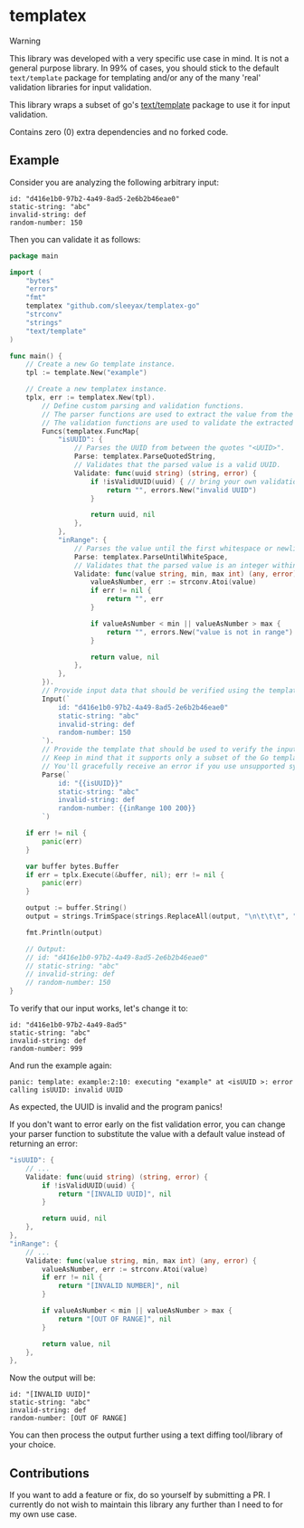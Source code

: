 # templatex

> [!WARNING]  
> This library was developed with a very specific use case in mind. 
> It is not a general purpose library. 
> In 99% of cases, you should stick to the default `text/template` package for templating and/or any of the many 'real' validation libraries for input validation.

This library wraps a subset of go's [text/template](https://pkg.go.dev/text/template) package to use it for input validation. 

Contains zero (0) extra dependencies and no forked code. 

## Example
Consider you are analyzing the following arbitrary input:

```text
id: "d416e1b0-97b2-4a49-8ad5-2e6b2b46eae0"
static-string: "abc"
invalid-string: def
random-number: 150
```

Then you can validate it as follows:

```go
package main

import (
	"bytes"
	"errors"
	"fmt"
	templatex "github.com/sleeyax/templatex-go"
	"strconv"
	"strings"
	"text/template"
)

func main() {
	// Create a new Go template instance.
	tpl := template.New("example")

	// Create a new templatex instance.
	tplx, err := templatex.New(tpl).
		// Define custom parsing and validation functions.
		// The parser functions are used to extract the value from the input.
		// The validation functions are used to validate the extracted value (as you would define it on a regular `template.FuncMap` from go's `text/template` lib).
		Funcs(templatex.FuncMap{
			"isUUID": {
				// Parses the UUID from between the quotes "<UUID>".
				Parse: templatex.ParseQuotedString,
				// Validates that the parsed value is a valid UUID.
				Validate: func(uuid string) (string, error) {
					if !isValidUUID(uuid) { // bring your own validation library/implementation; this is just an example.
						return "", errors.New("invalid UUID")
					}

					return uuid, nil
				},
			},
			"inRange": {
				// Parses the value until the first whitespace or newline character. "100 " -> "100".
				Parse: templatex.ParseUntilWhiteSpace,
				// Validates that the parsed value is an integer within the specified range.
				Validate: func(value string, min, max int) (any, error) {
					valueAsNumber, err := strconv.Atoi(value)
					if err != nil {
						return "", err
					}

					if valueAsNumber < min || valueAsNumber > max {
						return "", errors.New("value is not in range")
					}

					return value, nil
				},
			},
		}).
		// Provide input data that should be verified using the template below.
		Input(`
			id: "d416e1b0-97b2-4a49-8ad5-2e6b2b46eae0"
			static-string: "abc"
			invalid-string: def
			random-number: 150
		`).
		// Provide the template that should be used to verify the input data.
		// Keep in mind that it supports only a subset of the Go template syntax.
		// You'll gracefully receive an error if you use unsupported syntax.
		Parse(`
			id: "{{isUUID}}"
			static-string: "abc"
			invalid-string: def
			random-number: {{inRange 100 200}}
		`)

	if err != nil {
		panic(err)
	}

	var buffer bytes.Buffer
	if err = tplx.Execute(&buffer, nil); err != nil {
		panic(err)
	}

	output := buffer.String()
	output = strings.TrimSpace(strings.ReplaceAll(output, "\n\t\t\t", "\n")) // clean the output (only needed for this example to work).

	fmt.Println(output)

	// Output:
	// id: "d416e1b0-97b2-4a49-8ad5-2e6b2b46eae0"
	// static-string: "abc"
	// invalid-string: def
	// random-number: 150
}
```

To verify that our input works, let's change it to:
```text
id: "d416e1b0-97b2-4a49-8ad5"
static-string: "abc"
invalid-string: def
random-number: 999
```

And run the example again:
```text
panic: template: example:2:10: executing "example" at <isUUID >: error calling isUUID: invalid UUID
```

As expected, the UUID is invalid and the program panics!

If you don't want to error early on the fist validation error, you can change your parser function to substitute the value with a default value instead of returning an error:

```go
"isUUID": {
    // ...
    Validate: func(uuid string) (string, error) {
        if !isValidUUID(uuid) {
            return "[INVALID UUID]", nil
        }

        return uuid, nil
    },
},
"inRange": {
    // ...
    Validate: func(value string, min, max int) (any, error) {
        valueAsNumber, err := strconv.Atoi(value)
        if err != nil {
            return "[INVALID NUMBER]", nil
        }

        if valueAsNumber < min || valueAsNumber > max {
            return "[OUT OF RANGE]", nil
        }

        return value, nil
    },
},
```

Now the output will be:
```text
id: "[INVALID UUID]"
static-string: "abc"
invalid-string: def
random-number: [OUT OF RANGE]
```

You can then process the output further using a text diffing tool/library of your choice. 

## Contributions
If you want to add a feature or fix, do so yourself by submitting a PR. I currently do not wish to maintain this library any further than I need to for my own use case.
